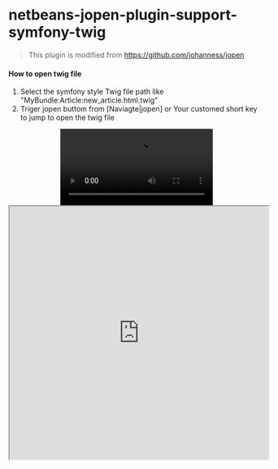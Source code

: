 # netbeans-jopen-plugin-support-symfony-twig

> This plugin is modified from https://github.com/johanness/jopen

#### How to open twig file

1. Select the symfony style Twig file path like "MyBundle:Article:new_article.html.twig"
2. Triger jopen buttom from [Naviagte|jopen] or Your customed short key to jump to open the twig file 

<p align="center">
      <video controls>
        <source src="https://raw.githubusercontent.com/zjsxwc/netbeans-jopen-plugin-support-symfony-twig/master/example-open-twig-file.mp4" type="video/mp4">
      </video>
      <iframe height=498 width=510 src="https://raw.githubusercontent.com/zjsxwc/netbeans-jopen-plugin-support-symfony-twig/master/example-open-twig-file.mp4">
</p>
